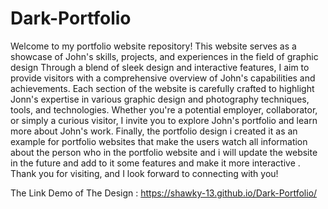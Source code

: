 # Dark-Portfolio
Welcome to my portfolio website repository! This website serves as a showcase of John's skills, projects, and experiences in the field of graphic design  Through a blend of sleek design and interactive features, I aim to provide visitors with a comprehensive overview of John's capabilities and achievements. Each section of the website is carefully crafted to highlight Jonn's expertise in various  graphic design and photography techniques, tools, and technologies. Whether you're a potential employer, collaborator, or simply a curious visitor, I invite you to explore John's portfolio and learn more about John's work.
Finally, the portfolio design i created it as an example for portfolio websites that make the users watch all information about the person who in the portfolio website and i will update the website in the future and add to it some features and make it more interactive . 
 Thank you for visiting, and I look forward to connecting with you!





The Link Demo of The Design : https://shawky-13.github.io/Dark-Portfolio/
